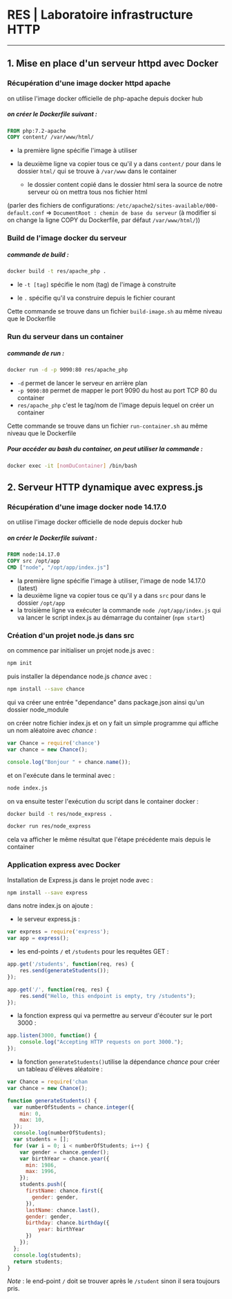 # RES | Laboratoire infrastructure HTTP

---

## 1. Mise en place d'un serveur httpd avec Docker

### Récupération d'une image docker httpd apache 

on utilise l'image docker officielle de php-apache depuis docker hub

##### on créer le Dockerfile suivant :

```dockerfile
FROM php:7.2-apache
COPY content/ /var/www/html/
```

- la première ligne spécifie l'image à utiliser

- la deuxième ligne va copier tous ce qu'il y a dans `content/` pour dans le dossier `html/` qui se trouve à `/var/www` dans le container
  - le dossier content copié dans le dossier html sera la source de notre serveur où on mettra tous nos fichier html

(parler des fichiers de configurations: `/etc/apache2/sites-available/000-default.conf` => `DocumentRoot : chemin de base du serveur` (à modifier si on change la ligne COPY du Dockerfile, par défaut `/var/www/html/`))

### Build de l'image docker du serveur

##### commande de build : 

```bash
docker build -t res/apache_php .
```

- le `-t [tag]` spécifie le nom (tag) de l'image à construite

- le `.` spécifie qu'il va construire depuis le fichier courant

Cette commande se trouve dans un fichier `build-image.sh` au même niveau que le Dockerfile

### Run du serveur dans un container

##### commande de run : 

```bash
docker run -d -p 9090:80 res/apache_php
```

- `-d` permet de lancer le serveur en arrière plan
- `-p 9090:80` permet de mapper le port 9090 du host au port TCP 80 du container
- `res/apache_php` c'est le tag/nom de l'image depuis lequel on créer un container

Cette commande se trouve dans un fichier `run-container.sh` au même niveau que le Dockerfile

##### Pour accéder au bash du container, on peut utiliser la commande :

```bash
docker exec -it [nomDuContainer] /bin/bash
```

## 2. Serveur HTTP dynamique avec express.js

### Récupération d'une image docker node 14.17.0

on utilise l'image docker officielle de node depuis docker hub

##### on créer le Dockerfile suivant :

```dockerfile
FROM node:14.17.0
COPY src /opt/app
CMD ["node", "/opt/app/index.js"]
```

- la première ligne spécifie l'image à utiliser, l'image de node 14.17.0 (latest)
- la deuxième ligne va copier tous ce qu'il y a dans `src` pour dans le dossier `/opt/app`
- la troisième ligne va exécuter la commande `node /opt/app/index.js` qui va lancer le script index.js au démarrage du container (`npm start`)

### Création d'un projet node.js dans src

on commence par initialiser un projet node.js avec :

```bash
npm init
```

puis installer la dépendance node.js *chance* avec :

```bash
npm install --save chance
```

qui va créer une entrée "dependance" dans package.json ainsi qu'un dossier node_module

on créer notre fichier index.js et on y fait un simple programme qui affiche un nom aléatoire avec *chance* :

```javascript
var Chance = require('chance')
var chance = new Chance();

console.log("Bonjour " + chance.name());
```

et on l'exécute dans le terminal avec :

```bash
node index.js
```

on va ensuite tester l'exécution du script dans le container docker :

```bash
docker build -t res/node_express .

docker run res/node_express
```

cela va afficher le même résultat que l'étape précédente mais depuis le container

### Application express avec Docker

Installation de Express.js dans le projet node avec :

```bash
npm install --save express
```

dans notre index.js on ajoute :

- le serveur express.js :

```javascript
var express = require('express');
var app = express();
```

-  les end-points `/` et `/students` pour les requêtes GET :

```javascript
app.get('/students', function(req, res) {
    res.send(generateStudents());
});

app.get('/', function(req, res) {
    res.send("Hello, this endpoint is empty, try /students");
});
```

- la fonction express qui va permettre au serveur d'écouter sur le port 3000 :

```javascript
app.listen(3000, function() {
    console.log("Accepting HTTP requests on port 3000.");
});
```

- la fonction `generateStudents()`utilise la dépendance *chance* pour créer un tableau d'élèves aléatoire :

```javascript
var Chance = require('chan
var chance = new Chance();

function generateStudents() {
  var numberOfStudents = chance.integer({
    min: 0,
    max: 10,
  });
  console.log(numberOfStudents);
  var students = [];
  for (var i = 0; i < numberOfStudents; i++) {
    var gender = chance.gender();
    var birthYear = chance.year({
      min: 1986,
      max: 1996,
    });
    students.push({
      firstName: chance.first({
        gender: gender,
      }),
      lastName: chance.last(),
      gender: gender,
      birthday: chance.birthday({
          year: birthYear
      })
    });
  };
  console.log(students);
  return students;
}
```

*Note* : le end-point `/` doit se trouver après le `/student` sinon il sera toujours pris.

